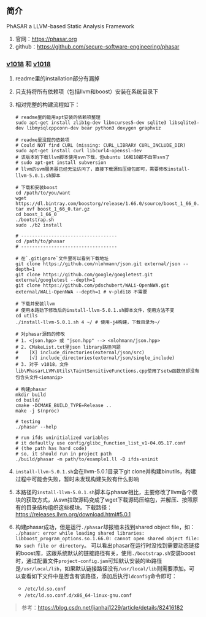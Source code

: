## 简介
PhASAR a LLVM-based Static Analysis Framework
1. 官网：https://phasar.org
2. github：https://github.com/secure-software-engineering/phasar

### [v1018](https://github.com/secure-software-engineering/phasar/releases/tag/v-pldi18) 和 [v1018](https://github.com/secure-software-engineering/phasar/releases/tag/v1018)
1. readme里的installation部分有漏掉
2. 只支持将所有依赖项（包括llvm和boost）安装在系统目录下
3. 相对完整的构建流程如下：
    ```shell
    # readme里的能用apt安装的依赖项整理
    sudo apt-get install zlib1g-dev libncurses5-dev sqlite3 libsqlite3-dev libmysqlcppconn-dev bear python3 doxygen graphviz

    # readme里没提的依赖项
    # Could NOT find CURL (missing: CURL_LIBRARY CURL_INCLUDE_DIR)
    sudo apt-get install curl libcurl4-openssl-dev
    # 该版本的下载llvm脚本使用svn下载，但ubuntu 16和18都不自带svn了
    # sudo apt-get install subversion
    # llvm的svm服务器已经无法访问了，直接下载源码压缩包即可，需要修改install-llvm-5.0.1.sh脚本

    # 下载和安装boost
    cd /path/to/you/want
    wget https://dl.bintray.com/boostorg/release/1.66.0/source/boost_1_66_0.tar.gz
    tar xvf boost_1_66_0.tar.gz
    cd boost_1_66_0
    ./bootstrap.sh
    sudo ./b2 install

    # -----------------------------------
    cd /path/to/phasar
    # -----------------------------------

    # 在`.gitignore`文件里可以看到下载地址
    git clone https://github.com/nlohmann/json.git external/json --depth=1
    git clone https://github.com/google/googletest.git external/googletest --depth=1
    git clone https://github.com/pdschubert/WALi-OpenNWA.git external/WALi-OpenNWA --depth=1 # v-pldi18 不需要

    # 下载并安装llvm
    # 使用本路劲下修改后的install-llvm-5.0.1.sh脚本文件，使用方法不变
    cd utils
    ./install-llvm-5.0.1.sh 4 ~/ # 使用-j4构建，下载目录为~/

    # 对phasar源码的修改
    # 1. <json.hpp> 或 "json.hpp" --> <nlohmann/json.hpp>
    # 2. CMakeList.txt里json library路径问题
    #    [X] include_directories(external/json/src)
    #    [√] include_directories(external/json/single_include)
    # 3. 对于 v1018，文件lib\PhasarLLVM\Utils\TaintSensitiveFunctions.cpp使用了setw函数但却没有包含头文件<iomanip>

    # 构建phasar
    mkdir build
    cd build/
    cmake -DCMAKE_BUILD_TYPE=Release ..
    make -j $(nproc)

    # testing
    ./phasar --help

    # run ifds uninitialized variables
    # it defaultly use config/glibc_function_list_v1-04.05.17.conf
    # (the path has hard code)
    # so, it should run in project path
    ./build/phasar -m path/to/example1.ll -D ifds-uninit
    ```

4. `install-llvm-5.0.1.sh`会在llvm-5.0.1目录下git clone并构建binutils，构建过程中可能会失败，暂时未发现构建失败有什么影响

5. 本路径的`install-llvm-5.0.1.sh`脚本与phasar相比，主要修改了llvm各个模块的获取方式，从svn拉取源码变成了wget下载源码压缩包，并解压、按照原有的目录结构组织这些模块。下载路径：https://releases.llvm.org/download.html#5.0.1

6. 构建phasar成功，但是运行`./phasar`却报错未找到shared object file，如：
`./phasar: error while loading shared libraries: libboost_program_options.so.1.66.0: cannot open shared object file: No such file or directory`。
可以看出phasar在运行时没找到需要动态链接的boost库，这跟系统默认的链接路径有关，使用`./bootstrap.sh`安装boost时，通过配置文件`project-config.jam`可知默认安装的lib路径是`/usr/local/lib`，如果默认链接路径没有`/usr/local/lib`则需要添加。可以查看如下文件中是否含有该路径，添加后执行`ldconfig`命令即可：
    + `/etc/ld.so.conf`
    + `/etc/ld.so.conf.d/x86_64-linux-gnu.conf`

>参考：https://blog.csdn.net/jianhai1229/article/details/82416182

